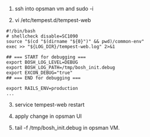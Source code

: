 1. ssh into opsman vm and sudo -i

2. vi /etc/tempest.d/tempest-web

```
#!/bin/bash
# shellcheck disable=SC1090
source "$(cd "$(dirname "${0}")" && pwd)/common-env"
exec >> "${LOG_DIR}/tempest-web.log" 2>&1

## === START for debugging ===
export BOSH_LOG_LEVEL=DEBUG
export BOSH_LOG_PATH=/tmp/bosh_init.debug
export EXCON_DEBUG="true"
## === END for debugging ===

export RAILS_ENV=production
...
```
3. service tempest-web restart

4. apply change in opsman UI 

5. tail -f /tmp/bosh_init.debug in opsman VM.

